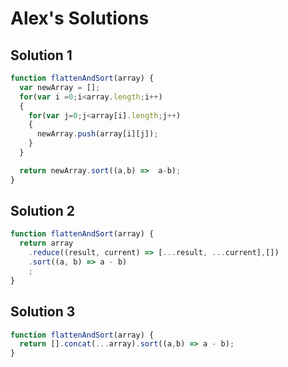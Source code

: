 # Alex's Solutions

## Solution 1
```js
function flattenAndSort(array) {
  var newArray = [];
  for(var i =0;i<array.length;i++)
  {
    for(var j=0;j<array[i].length;j++)
    {
      newArray.push(array[i][j]);
    }
  }

  return newArray.sort((a,b) =>  a-b);
}
```

## Solution 2
```js
function flattenAndSort(array) {
  return array
    .reduce((result, current) => [...result, ...current],[])
    .sort((a, b) => a - b)
    ;
}
```

## Solution 3
```js
function flattenAndSort(array) {
  return [].concat(...array).sort((a,b) => a - b);
}
```
